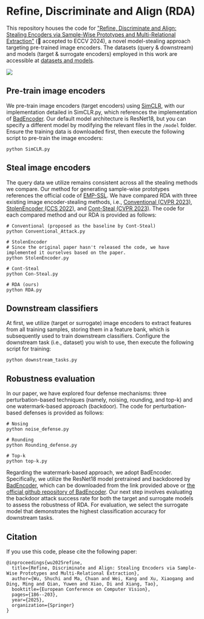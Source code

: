 # Refine, Discriminate and Align (RDA)
This repository houses the code for ["Refine, Discriminate and Align: Stealing Encoders via Sample-Wise Prototypes and Multi-Relational Extraction"](https://arxiv.org/pdf/2312.00855) (🎉 accepted to ECCV 2024), a novel model-stealing approach targeting pre-trained image encoders. The datasets (query & downstream) and models (target & surrogate encoders) employed in this work are accessible at [datasets and models](https://drive.google.com/drive/folders/1VV97lBVwt5rPlKSHtKQ8PjCuH7d1-fK-?usp=sharing).

![](https://github.com/ShuchiWu/SDA/blob/master/Pipeline.jpg)

## Pre-train image encoders
We pre-train image encoders (target encoders) using [SimCLR](https://proceedings.mlr.press/v119/chen20j/chen20j.pdf), with our implementation detailed in SimCLR.py, which references the implementation of [BadEncoder](https://arxiv.org/pdf/2108.00352). Our default model architecture is ResNet18, but you can specify a different model by modifying the relevant files in the `/model` folder. Ensure the training data is downloaded first, then execute the following script to pre-train the image encoders:
```scrpit
python SimCLR.py
```

## Steal image encoders
The query data we utilize remains consistent across all the stealing methods we compare. Our method for generating sample-wise prototypes references the official code of [EMP-SSL](https://arxiv.org/pdf/2304.03977). We have compared RDA with three existing image encoder-stealing methods, i.e., [Conventional (CVPR 2023)](https://openaccess.thecvf.com/content/CVPR2023/papers/Sha_Cant_Steal_Cont-Steal_Contrastive_Stealing_Attacks_Against_Image_Encoders_CVPR_2023_paper.pdf), [StolenEncoder (CCS 2022)](https://dl.acm.org/doi/pdf/10.1145/3548606.3560586), and [Cont-Steal (CVPR 2023)](https://openaccess.thecvf.com/content/CVPR2023/papers/Sha_Cant_Steal_Cont-Steal_Contrastive_Stealing_Attacks_Against_Image_Encoders_CVPR_2023_paper.pdf). The code for each compared method and our RDA is provided as follows:
```scrpit
# Conventional (proposed as the baseline by Cont-Steal)
python Conventional_Attack.py

# StolenEncoder
# Since the original paper hasn't released the code, we have implemented it ourselves based on the paper.
python StolenEncoder.py  

# Cont-Steal
python Con-Steal.py  

# RDA (ours)
python RDA.py  
```

## Downstream classifiers
At first, we utilize (target or surrogate) image encoders to extract features from all training samples, storing them in a feature bank, which is subsequently used to train downstream classifiers. Configure the downstream task (i.e., dataset) you wish to use, then execute the following script for training:
```scrpit
python downstream_tasks.py
```

## Robustness evaluation
In our paper, we have explored four defense mechanisms: three perturbation-based techniques (namely, noising, rounding, and top-k) and one watermark-based approach (backdoor). The code for perturbation-based defenses is provided as follows:
```scrpit
# Nosing
python noise_defense.py

# Rounding
python Rounding_defense.py

# Top-k
python top-k.py
```
Regarding the watermark-based approach, we adopt BadEncoder. Specifically, we utilize the ResNet18 model pretrained and backdoored by [BadEncoder](https://arxiv.org/pdf/2108.00352), which can be downloaded from the link provided above or [the official github repository of BadEncoder](https://github.com/jinyuan-jia/BadEncoder). Our next step involves evaluating the backdoor attack success rate for both the target and surrogate models to assess the robustness of RDA. For evaluation, we select the surrogate model that demonstrates the highest classification accuracy for downstream tasks.

## Citation
If you use this code, please cite the following paper:
```script
@inproceedings{wu2025refine,
  title={Refine, Discriminate and Align: Stealing Encoders via Sample-Wise Prototypes and Multi-Relational Extraction},
  author={Wu, Shuchi and Ma, Chuan and Wei, Kang and Xu, Xiaogang and Ding, Ming and Qian, Yuwen and Xiao, Di and Xiang, Tao},
  booktitle={European Conference on Computer Vision},
  pages={186--203},
  year={2025},
  organization={Springer}
}
```
